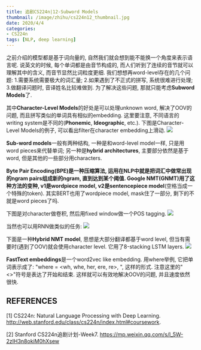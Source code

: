 ```yaml
---
title: 追剧CS224n|12-Subword Models
thumbnail: /image/zhihu/cs224n12_thumbnail.jpg
date: 2020/4/4
categories: 
- CS224n
tags: [NLP, deep learning]
---
```


之前介绍的模型都是基于词向量的, 自然我们就会想到能不能换一个角度来表示语言呢. 说英文的时候, 每个单词都是由音节构成的, 而人们听到了连续的音节就可以理解其中的含义, 而音节显然比词粒度更细. 我们想想再word-level存在的几个问题: 1.需要系统需要极大的词汇量; 2.如果遇到了不正式的拼写, 系统很难进行处理; 3.做翻译问题时, 音译姓名比较难做到. 为了解决这些问题, 那就只能考虑**Subword Models**了. 
<!-- more -->

其中**Character-Level Models**的好处是可以处理unknown word, 解决了OOV的问题, 而且拼写类似的单词具有相似的embedding. 这里要注意, 不同语言的writing system是不同的(**Phonemic**, **Ideographic**, etc.). 下图是Character-Level Models的例子, 可以看出filter在character embedding上滑动.
![](/image/zhihu/cs224n12_1.png)

**Sub-word models**一般有两种结构, 一种是和word-level model一样, 只是用word pieces来代替单词; 另一种是**hybrid architectures**, 主要部分依然是基于word, 但是其他的一些部分用characters. 

**Byte Pair Encoding(BPE)**是一种压缩算法, 运用在NLP中就是把词汇中做常出现的ngram pairs组成新的ngram, 直到达到某个阈值. **Google NMT(GNMT)**用了这种方法的变种, v1是**wordpiece model**, v2是**sentencepiece model**(空格当成一个特殊的token). 其实BERT也用了wordpiece model, mask住了一部分, 剩下的不就是word pieces了吗.

下图是对character做卷积, 然后用fixed window做一个POS tagging.
![](/image/zhihu/cs224n12_2.png)

当然也可以用RNN做类似的任务:
![](/image/zhihu/cs224n12_3.png)

下面是一种**Hybrid NMT model**, 思想是大部分翻译都基于word level, 但当有需要时(遇到了OOV)就会使用character level. 它用了8-stacking LSTM layers.
![](/image/zhihu/cs224n12_4.png)

**FastText embeddings**是一个word2vec like embedding. 用where举例, 它把单词表示成了: "where = <wh, whe, her, ere, re>, <where>", 这样的形式. 注意这里的"<>"符号是表达了开始和结束. 这样就可以有效地解决OOV的问题, 并且速度依然很快.

## REFERENCES
[1] CS224n: Natural Language Processing with Deep Learning. http://web.stanford.edu/class/cs224n/index.html#coursework.

[2] Stanford CS224n追剧计划-Week7. https://mp.weixin.qq.com/s/l_5W-2zIH3n8okiM0hXsew